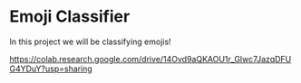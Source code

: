 # Emoji Classifier

In this project we will be classifying emojis!

https://colab.research.google.com/drive/14Ovd9aQKAOU1r_Glwc7JazqDFUG4YDuY?usp=sharing
